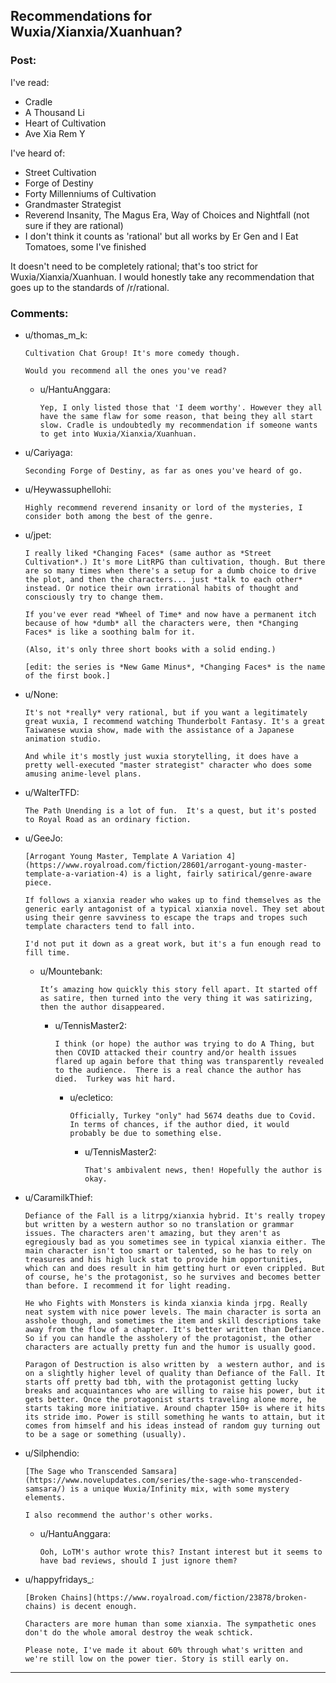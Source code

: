 ## Recommendations for Wuxia/Xianxia/Xuanhuan?

### Post:

I've read:

* Cradle
* A Thousand Li
* Heart of Cultivation
* Ave Xia Rem Y

I've heard of:

* Street Cultivation
* Forge of Destiny
* Forty Millenniums of Cultivation
* Grandmaster Strategist
* Reverend Insanity, The Magus Era, Way of Choices and Nightfall (not sure if they are rational)
* I don't think it counts as 'rational' but all works by Er Gen and I Eat Tomatoes, some I've finished

It doesn't need to be completely rational; that's too strict for Wuxia/Xianxia/Xuanhuan. I would honestly take any recommendation that goes up to the standards of /r/rational.

### Comments:

- u/thomas_m_k:
  ```
  Cultivation Chat Group! It's more comedy though.

  Would you recommend all the ones you've read?
  ```

  - u/HantuAnggara:
    ```
    Yep, I only listed those that 'I deem worthy'. However they all have the same flaw for some reason, that being they all start slow. Cradle is undoubtedly my recommendation if someone wants to get into Wuxia/Xianxia/Xuanhuan.
    ```

- u/Cariyaga:
  ```
  Seconding Forge of Destiny, as far as ones you've heard of go.
  ```

- u/Heywassuphellohi:
  ```
  Highly recommend reverend insanity or lord of the mysteries, I consider both among the best of the genre.
  ```

- u/jpet:
  ```
  I really liked *Changing Faces* (same author as *Street Cultivation*.) It's more LitRPG than cultivation, though. But there are so many times when there's a setup for a dumb choice to drive the plot, and then the characters... just *talk to each other* instead. Or notice their own irrational habits of thought and consciously try to change them.

  If you've ever read *Wheel of Time* and now have a permanent itch because of how *dumb* all the characters were, then *Changing Faces* is like a soothing balm for it.

  (Also, it's only three short books with a solid ending.)

  [edit: the series is *New Game Minus*, *Changing Faces* is the name of the first book.]
  ```

- u/None:
  ```
  It's not *really* very rational, but if you want a legitimately great wuxia, I recommend watching Thunderbolt Fantasy. It's a great Taiwanese wuxia show, made with the assistance of a Japanese animation studio.

  And while it's mostly just wuxia storytelling, it does have a pretty well-executed "master strategist" character who does some amusing anime-level plans.
  ```

- u/WalterTFD:
  ```
  The Path Unending is a lot of fun.  It's a quest, but it's posted to Royal Road as an ordinary fiction.
  ```

- u/GeeJo:
  ```
  [Arrogant Young Master, Template A Variation 4](https://www.royalroad.com/fiction/28601/arrogant-young-master-template-a-variation-4) is a light, fairly satirical/genre-aware piece. 

  If follows a xianxia reader who wakes up to find themselves as the generic early antagonist of a typical xianxia novel. They set about using their genre savviness to escape the traps and tropes such template characters tend to fall into.

  I'd not put it down as a great work, but it's a fun enough read to fill time.
  ```

  - u/Mountebank:
    ```
    It’s amazing how quickly this story fell apart. It started off as satire, then turned into the very thing it was satirizing, then the author disappeared.
    ```

    - u/TennisMaster2:
      ```
      I think (or hope) the author was trying to do A Thing, but then COVID attacked their country and/or health issues flared up again before that thing was transparently revealed to the audience.  There is a real chance the author has died.  Turkey was hit hard.
      ```

      - u/ecletico:
        ```
        Officially, Turkey "only" had 5674 deaths due to Covid. In terms of chances, if the author died, it would probably be due to something else.
        ```

        - u/TennisMaster2:
          ```
          That's ambivalent news, then! Hopefully the author is okay.
          ```

- u/CaramilkThief:
  ```
  Defiance of the Fall is a litrpg/xianxia hybrid. It's really tropey but written by a western author so no translation or grammar issues. The characters aren't amazing, but they aren't as egregiously bad as you sometimes see in typical xianxia either. The main character isn't too smart or talented, so he has to rely on treasures and his high luck stat to provide him opportunities, which can and does result in him getting hurt or even crippled. But of course, he's the protagonist, so he survives and becomes better than before. I recommend it for light reading.

  He who Fights with Monsters is kinda xianxia kinda jrpg. Really neat system with nice power levels. The main character is sorta an asshole though, and sometimes the item and skill descriptions take away from the flow of a chapter. It's better written than Defiance. So if you can handle the assholery of the protagonist, the other characters are actually pretty fun and the humor is usually good. 

  Paragon of Destruction is also written by  a western author, and is on a slightly higher level of quality than Defiance of the Fall. It starts off pretty bad tbh, with the protagonist getting lucky breaks and acquaintances who are willing to raise his power, but it gets better. Once the protagonist starts traveling alone more, he starts taking more initiative. Around chapter 150+ is where it hits its stride imo. Power is still something he wants to attain, but it comes from himself and his ideas instead of random guy turning out to be a sage or something (usually).
  ```

- u/Silphendio:
  ```
  [The Sage who Transcended Samsara](https://www.novelupdates.com/series/the-sage-who-transcended-samsara/) is a unique Wuxia/Infinity mix, with some mystery elements.

  I also recommend the author's other works.
  ```

  - u/HantuAnggara:
    ```
    Ooh, LoTM's author wrote this? Instant interest but it seems to have bad reviews, should I just ignore them?
    ```

- u/happyfridays_:
  ```
  [Broken Chains](https://www.royalroad.com/fiction/23878/broken-chains) is decent enough.

  Characters are more human than some xianxia. The sympathetic ones don't do the whole amoral destroy the weak schtick.

  Please note, I've made it about 60% through what's written and we're still low on the power tier. Story is still early on.
  ```

---

